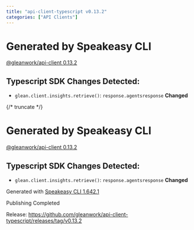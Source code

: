 ```yaml
---
title: "api-client-typescript v0.13.2"
categories: ["API Clients"]
---
```


# Generated by Speakeasy CLI
[@gleanwork/api-client 0.13.2](https://www.npmjs.com/package/@gleanwork/api-client/v/0.13.2)
## Typescript SDK Changes Detected:
* `glean.client.insights.retrieve()`:  `response.agentsresponse` **Changed**

{/* truncate */}

# Generated by Speakeasy CLI
[@gleanwork/api-client 0.13.2](https://www.npmjs.com/package/@gleanwork/api-client/v/0.13.2)
## Typescript SDK Changes Detected:
* `glean.client.insights.retrieve()`:  `response.agentsresponse` **Changed**

Generated with [Speakeasy CLI 1.642.1](https://github.com/speakeasy-api/speakeasy/releases)


Publishing Completed

Release: https://github.com/gleanwork/api-client-typescript/releases/tag/v0.13.2
